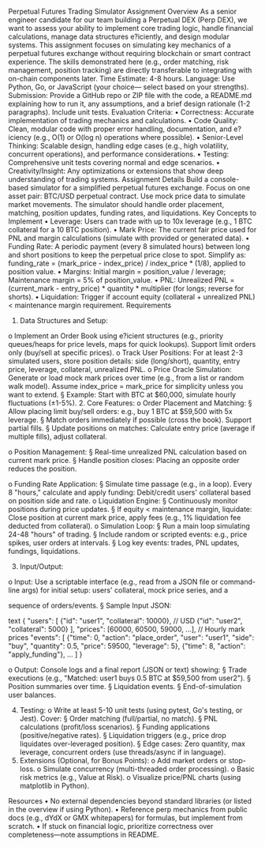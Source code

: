 Perpetual Futures Trading Simulator Assignment
Overview
As a senior engineer candidate for our team building a Perpetual DEX (Perp DEX), we
want to assess your ability to implement core trading logic, handle financial
calculations, manage data structures e?iciently, and design modular systems. This
assignment focuses on simulating key mechanics of a perpetual futures exchange
without requiring blockchain or smart contract experience. The skills demonstrated
here (e.g., order matching, risk management, position tracking) are directly transferable
to integrating with on-chain components later.
Time Estimate: 4-8 hours. Language: Use Python, Go, or JavaScript (your choice—
select based on your strengths). Submission: Provide a GitHub repo or ZIP file with the
code, a README.md explaining how to run it, any assumptions, and a brief design
rationale (1-2 paragraphs). Include unit tests. Evaluation Criteria:
• Correctness: Accurate implementation of trading mechanics and calculations.
• Code Quality: Clean, modular code with proper error handling, documentation,
and e?iciency (e.g., O(1) or O(log n) operations where possible).
• Senior-Level Thinking: Scalable design, handling edge cases (e.g., high
volatility, concurrent operations), and performance considerations.
• Testing: Comprehensive unit tests covering normal and edge scenarios.
• Creativity/Insight: Any optimizations or extensions that show deep
understanding of trading systems.
Assignment Details
Build a console-based simulator for a simplified perpetual futures exchange. Focus on
one asset pair: BTC/USD perpetual contract. Use mock price data to simulate market
movements. The simulator should handle order placement, matching, position
updates, funding rates, and liquidations.
Key Concepts to Implement
• Leverage: Users can trade with up to 10x leverage (e.g., 1 BTC collateral for a 10
BTC position).
• Mark Price: The current fair price used for PNL and margin calculations
(simulate with provided or generated data).
• Funding Rate: A periodic payment (every 8 simulated hours) between long and
short positions to keep the perpetual price close to spot. Simplify as:
funding_rate = (mark_price - index_price) / index_price * (1/8), applied to position
value.
• Margins: Initial margin = position_value / leverage; Maintenance margin = 5% of
position_value.
• PNL: Unrealized PNL = (current_mark - entry_price) * quantity * multiplier (for
longs; reverse for shorts).
• Liquidation: Trigger if account equity (collateral + unrealized PNL) <
maintenance margin requirement.
Requirements
1. Data Structures and Setup:

o Implement an Order Book using e?icient structures (e.g., priority
queues/heaps for price levels, maps for quick lookups). Support limit
orders only (buy/sell at specific prices).
o Track User Positions: For at least 2-3 simulated users, store position
details: side (long/short), quantity, entry price, leverage, collateral,
unrealized PNL.
o Price Oracle Simulation: Generate or load mock mark prices over time
(e.g., from a list or random walk model). Assume index_price =
mark_price for simplicity unless you want to extend.
§ Example: Start with BTC at $60,000, simulate hourly fluctuations
(±1-5%).
2. Core Features:
o Order Placement and Matching:
§ Allow placing limit buy/sell orders: e.g., buy 1 BTC at $59,500 with
5x leverage.
§ Match orders immediately if possible (cross the book). Support
partial fills.
§ Update positions on matches: Calculate entry price (average if
multiple fills), adjust collateral.

o Position Management:
§ Real-time unrealized PNL calculation based on current mark price.
§ Handle position closes: Placing an opposite order reduces the
position.

o Funding Rate Application:
§ Simulate time passage (e.g., in a loop). Every 8 "hours," calculate
and apply funding: Debit/credit users' collateral based on position
side and rate.
o Liquidation Engine:
§ Continuously monitor positions during price updates.
§ If equity < maintenance margin, liquidate: Close position at current
mark price, apply fees (e.g., 1% liquidation fee deducted from
collateral).
o Simulation Loop:
§ Run a main loop simulating 24-48 "hours" of trading.
§ Include random or scripted events: e.g., price spikes, user orders
at intervals.
§ Log key events: trades, PNL updates, fundings, liquidations.

3. Input/Output:

o Input: Use a scriptable interface (e.g., read from a JSON file or command-
line args) for initial setup: users' collateral, mock price series, and a

sequence of orders/events.
§ Sample Input JSON:

text
{
"users": [
{"id": "user1", "collateral": 10000}, // USD
{"id": "user2", "collateral": 5000}
],
"prices": [60000, 60500, 59000, ...], // Hourly mark prices
"events": [
{"time": 0, "action": "place_order", "user": "user1", "side": "buy", "quantity": 0.5,
"price": 59500, "leverage": 5},
{"time": 8, "action": "apply_funding"},
...
]
}

o Output: Console logs and a final report (JSON or text) showing:
§ Trade executions (e.g., "Matched: user1 buys 0.5 BTC at $59,500
from user2").
§ Position summaries over time.
§ Liquidation events.
§ End-of-simulation user balances.

4. Testing:
o Write at least 5-10 unit tests (using pytest, Go's testing, or Jest). Cover:
§ Order matching (full/partial, no match).
§ PNL calculations (profit/loss scenarios).
§ Funding applications (positive/negative rates).
§ Liquidation triggers (e.g., price drop liquidates over-leveraged
position).
§ Edge cases: Zero quantity, max leverage, concurrent orders (use
threads/async if in language).
5. Extensions (Optional, for Bonus Points):
o Add market orders or stop-loss.
o Simulate concurrency (multi-threaded order processing).
o Basic risk metrics (e.g., Value at Risk).
o Visualize price/PNL charts (using matplotlib in Python).

Resources
• No external dependencies beyond standard libraries (or listed in the overview if
using Python).
• Reference perp mechanics from public docs (e.g., dYdX or GMX whitepapers) for
formulas, but implement from scratch.
• If stuck on financial logic, prioritize correctness over completeness—note
assumptions in README.